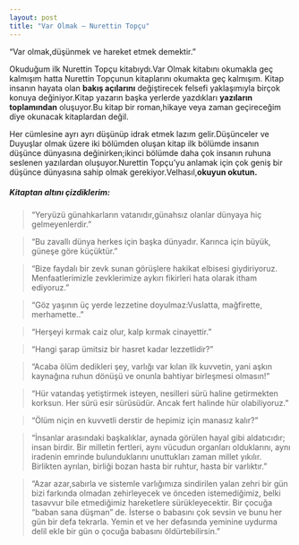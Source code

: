 ```yaml
---
layout: post
title: "Var Olmak – Nurettin Topçu"
---
```


“Var olmak,düşünmek ve hareket etmek demektir.”

Okuduğum ilk Nurettin Topçu kitabıydı.Var Olmak kitabını okumakla geç kalmışım hatta Nurettin Topçunun kitaplarını okumakta geç kalmışım.
Kitap insanın hayata olan **bakış açılarını** değiştirecek felsefi yaklaşımıyla birçok konuya değiniyor.Kitap yazarın başka yerlerde yazdıkları **yazıların toplamından** oluşuyor.Bu kitap bir roman,hikaye veya zaman geçireceğim diye okunacak kitaplardan değil.

Her cümlesine ayrı ayrı düşünüp idrak etmek lazım gelir.Düşünceler ve Duyuşlar olmak üzere iki bölümden oluşan kitap ilk bölümde insanın düşünce dünyasına değinirken;ikinci bölümde daha çok insanın ruhuna seslenen yazılardan oluşuyor.Nurettin Topçu’yu anlamak için çok geniş bir düşünce dünyasına sahip olmak gerekiyor.Velhasıl,**okuyun okutun.**

##### Kitaptan altını çizdiklerim:

> “Yeryüzü günahkarların vatanıdır,günahsız olanlar dünyaya hiç gelmeyenlerdir.”

> “Bu zavallı dünya herkes için başka dünyadır. Karınca için büyük, güneşe göre küçüktür.”

> “Bize faydalı bir zevk sunan görüşlere hakikat elbisesi giydiriyoruz. Menfaatlerimizle zevklerimize aykırı fikirleri hata olarak itham ediyoruz.”

> “Göz yaşının üç yerde lezzetine doyulmaz:Vuslatta, mağfirette, merhamette..”

> “Herşeyi kırmak caiz olur, kalp kırmak cinayettir.”

> “Hangi şarap ümitsiz bir hasret kadar lezzetlidir?”

> “Acaba ölüm dedikleri şey, varlığı var kılan ilk kuvvetin, yani aşkın kaynağına ruhun dönüşü ve onunla bahtiyar birleşmesi olmasın!”

> “Hür vatandaş yetiştirmek isteyen, nesilleri sürü haline getirmekten korksun. Her sürü esir sürüsüdür. Ancak fert halinde hür olabiliyoruz.”

> “Ölüm niçin en kuvvetli derstir de hepimiz için manasız kalır?”

> “İnsanlar arasındaki başkalıklar, aynada görülen hayal gibi aldatıcıdır; insan birdir. Bir milletin fertleri, aynı vücudun organları olduklarını, aynı iradenin emrinde bulunduklarını unuttukları zaman millet yıkılır. Birlikten ayrılan, birliği bozan hasta bir ruhtur, hasta bir varlıktır.”

> “Azar azar,sabırla ve sistemle varlığımıza sindirilen yalan zehri bir gün bizi farkında olmadan zehirleyecek ve önceden istemediğimiz, belki tasavvur bile etmediğimiz hareketlere sürükleyecektir. Bir çocuğa “baban sana düşman” de. İsterse o babasını çok sevsin ve bunu her gün bir defa tekrarla. Yemin et ve her defasında yeminine uydurma delil ekle bir gün o çocuğa babasını öldürtebilirsin.”